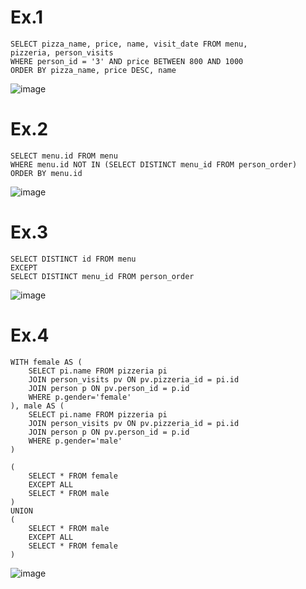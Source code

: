 # Ex.1
```
SELECT pizza_name, price, name, visit_date FROM menu,
pizzeria, person_visits
WHERE person_id = '3' AND price BETWEEN 800 AND 1000
ORDER BY pizza_name, price DESC, name
```
![image](https://github.com/NikitaChernikov04/SQL/assets/113566014/c7a7ab3e-37cd-47a4-ad2d-823f1b61e95e)
# Ex.2
```
SELECT menu.id FROM menu
WHERE menu.id NOT IN (SELECT DISTINCT menu_id FROM person_order)
ORDER BY menu.id
```
![image](https://github.com/NikitaChernikov04/SQL/assets/113566014/12673db4-e71f-4876-94cc-1768152e2a6e)

# Ex.3
```
SELECT DISTINCT id FROM menu
EXCEPT
SELECT DISTINCT menu_id FROM person_order
```
![image](https://github.com/NikitaChernikov04/SQL/assets/113566014/e2c545d3-52a7-43ca-97a8-73fa1d70890f)

# Ex.4
```
WITH female AS (
	SELECT pi.name FROM pizzeria pi
	JOIN person_visits pv ON pv.pizzeria_id = pi.id
	JOIN person p ON pv.person_id = p.id
	WHERE p.gender='female'
), male AS (
	SELECT pi.name FROM pizzeria pi
	JOIN person_visits pv ON pv.pizzeria_id = pi.id
	JOIN person p ON pv.person_id = p.id
	WHERE p.gender='male'
)

(
	SELECT * FROM female
	EXCEPT ALL
	SELECT * FROM male
)
UNION
(
	SELECT * FROM male
	EXCEPT ALL
	SELECT * FROM female
)
```
![image](https://github.com/NikitaChernikov04/SQL/assets/113566014/8aa141e4-4f06-4e5c-afc4-17e25d4884e0)
